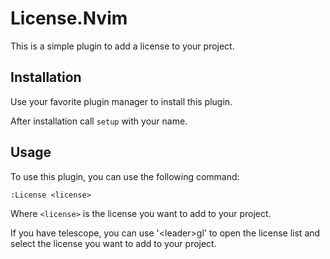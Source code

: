 # License.Nvim

This is a simple plugin to add a license to your project.

## Installation

Use your favorite plugin manager to install this plugin.

After installation call `setup` with your name.

## Usage

To use this plugin, you can use the following command:

```vim
:License <license>
```

Where `<license>` is the license you want to add to your project.


If you have telescope, you can use '\<leader\>gl' to open the license list and select the license you want to add to your project.

